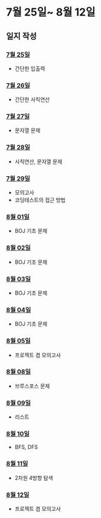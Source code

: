 # 7월 25일~ 8월 12일 

## 일지 작성
### [7월 25일](./0725/)
- 간단한 입출력
### [7월 26일](./0726/)
- 간단한 사칙연산
### [7월 27일](./0727/)
- 문자열 문제
### [7월 28일](./0728/)
-  사칙연산, 문자열 문제
### [7월 29일](./0729)
- 모의고사
- 코딩테스트의 접근 방법 
### [8월 01일](./0801/)
- BOJ 기초 문제
### [8월 02일](./0802/)
- BOJ 기초 문제
### [8월 03일](./0803/)
- BOJ 기초 문제
### [8월 04일](./0804/)
- BOJ 기초 문제
### [8월 05일](./0805/)
- 프로젝트 겸 모의고사

### [8월 08일](./0808/)
- 브루스포스 문제
### [8월 09일](./0809/)
- 리스트
### [8월 10일](./0810/)
- BFS, DFS
### [8월 11일](./0811/)
- 2차원 4방향 탐색
### [8월 12일](./0812/)
- 프로젝트 겸 모의고사

